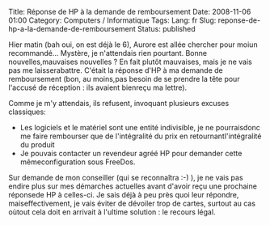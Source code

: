 Title: Réponse de HP à la demande de remboursement
Date: 2008-11-06 01:00
Category: Computers / Informatique
Tags:
Lang: fr
Slug: reponse-de-hp-a-la-demande-de-remboursement
Status: published

Hier matin (bah oui, on est déjà le 6), Aurore est allée chercher pour moiun recommandé... Mystère, je n'attendais rien pourtant. Bonne nouvelles,mauvaises nouvelles ? En fait plutôt mauvaises, mais je ne vais pas me laisserabattre. C'était la réponse d'HP à ma demande de remboursement (bon, au moins,pas besoin de se prendre la tête pour l'accusé de réception : ils avaient bienreçu ma lettre).

Comme je m'y attendais, ils refusent, invoquant plusieurs excuses classiques:

-   Les logiciels et le matériel sont une entité indivisible, je ne pourraisdonc me faire rembourser que de l'intégralité du prix en retournantl'intégralité du produit
-   Je pouvais contacter un revendeur agréé HP pour demander cette mêmeconfiguration sous FreeDos.

Sur demande de mon conseiller (qui se reconnaîtra :-) ), je ne vais pas endire plus sur mes démarches actuelles avant d'avoir reçu une prochaine réponsede HP à celles-ci. Je sais déjà à peu près quoi leur répondre, maiseffectivement, je vais éviter de dévoiler trop de cartes, surtout au cas oùtout cela doit en arrivait à l'ultime solution : le recours légal.
